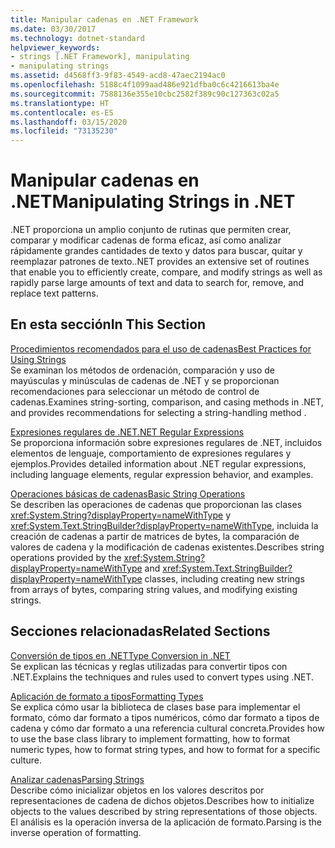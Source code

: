 ```yaml
---
title: Manipular cadenas en .NET Framework
ms.date: 03/30/2017
ms.technology: dotnet-standard
helpviewer_keywords:
- strings [.NET Framework], manipulating
- manipulating strings
ms.assetid: d4568ff3-9f83-4549-acd8-47aec2194ac0
ms.openlocfilehash: 5188c4f1099aad486e921dfba0c6c4216613ba4e
ms.sourcegitcommit: 7588136e355e10cbc2582f389c90c127363c02a5
ms.translationtype: HT
ms.contentlocale: es-ES
ms.lasthandoff: 03/15/2020
ms.locfileid: "73135230"
---
```

# <a name="manipulating-strings-in-net"></a><span data-ttu-id="a3491-102">Manipular cadenas en .NET</span><span class="sxs-lookup"><span data-stu-id="a3491-102">Manipulating Strings in .NET</span></span>
<span data-ttu-id="a3491-103">.NET proporciona un amplio conjunto de rutinas que permiten crear, comparar y modificar cadenas de forma eficaz, así como analizar rápidamente grandes cantidades de texto y datos para buscar, quitar y reemplazar patrones de texto.</span><span class="sxs-lookup"><span data-stu-id="a3491-103">.NET provides an extensive set of routines that enable you to efficiently create, compare, and modify strings as well as rapidly parse large amounts of text and data to search for, remove, and replace text patterns.</span></span>  
  
## <a name="in-this-section"></a><span data-ttu-id="a3491-104">En esta sección</span><span class="sxs-lookup"><span data-stu-id="a3491-104">In This Section</span></span>  
 [<span data-ttu-id="a3491-105">Procedimientos recomendados para el uso de cadenas</span><span class="sxs-lookup"><span data-stu-id="a3491-105">Best Practices for Using Strings</span></span>](../../../docs/standard/base-types/best-practices-strings.md)  
 <span data-ttu-id="a3491-106">Se examinan los métodos de ordenación, comparación y uso de mayúsculas y minúsculas de cadenas de .NET y se proporcionan recomendaciones para seleccionar un método de control de cadenas.</span><span class="sxs-lookup"><span data-stu-id="a3491-106">Examines string-sorting, comparison, and casing methods in .NET, and provides recommendations for selecting a string-handling method .</span></span>  
  
 [<span data-ttu-id="a3491-107">Expresiones regulares de .NET</span><span class="sxs-lookup"><span data-stu-id="a3491-107">.NET Regular Expressions</span></span>](../../../docs/standard/base-types/regular-expressions.md)  
 <span data-ttu-id="a3491-108">Se proporciona información sobre expresiones regulares de .NET, incluidos elementos de lenguaje, comportamiento de expresiones regulares y ejemplos.</span><span class="sxs-lookup"><span data-stu-id="a3491-108">Provides detailed information about .NET regular expressions, including language elements, regular expression behavior, and examples.</span></span>  
  
 [<span data-ttu-id="a3491-109">Operaciones básicas de cadenas</span><span class="sxs-lookup"><span data-stu-id="a3491-109">Basic String Operations</span></span>](../../../docs/standard/base-types/basic-string-operations.md)  
 <span data-ttu-id="a3491-110">Se describen las operaciones de cadenas que proporcionan las clases <xref:System.String?displayProperty=nameWithType> y <xref:System.Text.StringBuilder?displayProperty=nameWithType>, incluida la creación de cadenas a partir de matrices de bytes, la comparación de valores de cadena y la modificación de cadenas existentes.</span><span class="sxs-lookup"><span data-stu-id="a3491-110">Describes string operations provided by the <xref:System.String?displayProperty=nameWithType> and <xref:System.Text.StringBuilder?displayProperty=nameWithType> classes, including creating new strings from arrays of bytes, comparing string values, and modifying existing strings.</span></span>  
  
## <a name="related-sections"></a><span data-ttu-id="a3491-111">Secciones relacionadas</span><span class="sxs-lookup"><span data-stu-id="a3491-111">Related Sections</span></span>  
 [<span data-ttu-id="a3491-112">Conversión de tipos en .NET</span><span class="sxs-lookup"><span data-stu-id="a3491-112">Type Conversion in .NET</span></span>](../../../docs/standard/base-types/type-conversion.md)  
 <span data-ttu-id="a3491-113">Se explican las técnicas y reglas utilizadas para convertir tipos con .NET.</span><span class="sxs-lookup"><span data-stu-id="a3491-113">Explains the techniques and rules used to convert types using .NET.</span></span>  
  
 [<span data-ttu-id="a3491-114">Aplicación de formato a tipos</span><span class="sxs-lookup"><span data-stu-id="a3491-114">Formatting Types</span></span>](../../../docs/standard/base-types/formatting-types.md)  
 <span data-ttu-id="a3491-115">Se explica cómo usar la biblioteca de clases base para implementar el formato, cómo dar formato a tipos numéricos, cómo dar formato a tipos de cadena y cómo dar formato a una referencia cultural concreta.</span><span class="sxs-lookup"><span data-stu-id="a3491-115">Provides how to use the base class library to implement formatting, how to format numeric types, how to format string types, and how to format for a specific culture.</span></span>  
  
 [<span data-ttu-id="a3491-116">Analizar cadenas</span><span class="sxs-lookup"><span data-stu-id="a3491-116">Parsing Strings</span></span>](../../../docs/standard/base-types/parsing-strings.md)  
 <span data-ttu-id="a3491-117">Describe cómo inicializar objetos en los valores descritos por representaciones de cadena de dichos objetos.</span><span class="sxs-lookup"><span data-stu-id="a3491-117">Describes how to initialize objects to the values described by string representations of those objects.</span></span> <span data-ttu-id="a3491-118">El análisis es la operación inversa de la aplicación de formato.</span><span class="sxs-lookup"><span data-stu-id="a3491-118">Parsing is the inverse operation of formatting.</span></span>
